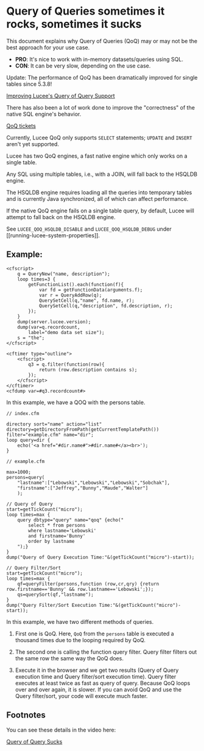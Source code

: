 <!--
{
  "title": "Query of Queries sometimes it rocks, sometimes it sucks",
  "id": "query-of-query-sometime",
  "related": [
    "tag-query",
    "function-queryexecute",
    "function-queryfilter"
  ],
  "categories": [
    "query"
  ],
  "description": "This document explains why Query of Queries (QoQ) may or may not be the best approach for your use case.",
  "keywords": [
    "Query of Queries",
    "QoQ",
    "Performance",
    "Query Filter",
    "Query Sort",
    "Lucee"
  ]
}
-->
# Query of Queries sometimes it rocks, sometimes it sucks

This document explains why Query of Queries (QoQ) may or may not be the best approach for your use case.

- **PRO**: It's nice to work with in-memory datasets/queries using SQL.
- **CON**: It can be very slow, depending on the use case.

Update: The performance of QoQ has been dramatically improved for single tables since 5.3.8!

[Improving Lucee's Query of Query Support](http://wwvv.codersrevolution.com/blog/improving-lucees-query-of-query-support)

There has also been a lot of work done to improve the "correctness" of the native SQL engine's behavior.

[QoQ tickets](https://luceeserver.atlassian.net/issues/?jql=text%20~%20%22qoq%22%20ORDER%20BY%20updated)

Currently, Lucee QoQ only supports `SELECT` statements; `UPDATE` and `INSERT` aren't yet supported.

Lucee has two QoQ engines, a fast native engine which only works on a single table.

Any SQL using multiple tables, i.e., with a JOIN, will fall back to the HSQLDB engine.

The HSQLDB engine requires loading all the queries into temporary tables and is currently Java synchronized, all of which can affect performance.

If the native QoQ engine fails on a single table query, by default, Lucee will attempt to fall back on the HSQLDB engine.

See `LUCEE_QOQ_HSQLDB_DISABLE` and `LUCEE_QOQ_HSQLDB_DEBUG` under [[running-lucee-system-properties]].

## Example: 

```lucee+trycf
<cfscript>
	q = QueryNew("name, description");
	loop times=3 {
		getFunctionList().each(function(f){
			var fd = getFunctionData(arguments.f);
			var r = QueryAddRow(q);
			QuerySetCell(q,"name", fd.name, r);
			QuerySetCell(q,"description", fd.description, r);
		});
	}
	dump(server.lucee.version);
	dump(var=q.recordcount,
	    label="demo data set size");
	s = "the";
</cfscript>

<cftimer type="outline">
	<cfscript>
		q3 = q.filter(function(row){
			return (row.description contains s);
		});
	</cfscript>
</cftimer>
<cfdump var=#q3.recordcount#>
```

In this example, we have a QOQ with the persons table.

```luceescript
// index.cfm

directory sort="name" action="list" directory=getDirectoryFromPath(getCurrentTemplatePath()) filter="example.cfm" name="dir";
loop query=dir {
	echo('<a href="#dir.name#">#dir.name#</a><br>');
}
```

```luceescript
// example.cfm

max=1000;
persons=query(
	"lastname":["Lebowski","Lebowski","Lebowski","Sobchak"],
	"firstname":["Jeffrey","Bunny","Maude","Walter"]
	);

// Query of Query
start=getTickCount("micro");
loop times=max {
	query dbtype="query" name="qoq" {echo("
		select * from persons
		where lastname='Lebowski'
		and firstname='Bunny'
		order by lastname
	");}
}
dump("Query of Query Execution Time:"&(getTickCount("micro")-start));

// Query Filter/Sort
start=getTickCount("micro");
loop times=max {
	qf=queryFilter(persons,function (row,cr,qry) {return row.firstname=='Bunny' && row.lastname=='Lebowski';});
	qs=querySort(qf,"lastname");
}
dump("Query Filter/Sort Execution Time:"&(getTickCount("micro")-start));
```

In this example, we have two different methods of queries.

1) First one is QoQ. Here, `QoQ` from the `persons` table is executed a thousand times due to the looping required by QoQ.

2) The second one is calling the function query filter. Query filter filters out the same row the same way the QoQ does.

3) Execute it in the browser and we get two results (Query of Query execution time and Query filter/sort execution time). Query filter executes at least twice as fast as query of query. Because QoQ loops over and over again, it is slower. If you can avoid QoQ and use the Query filter/sort, your code will execute much faster.

## Footnotes

You can see these details in the video here:

[Query of Query Sucks](https://www.youtube.com/watch?v=bUBXzo1WbSM)